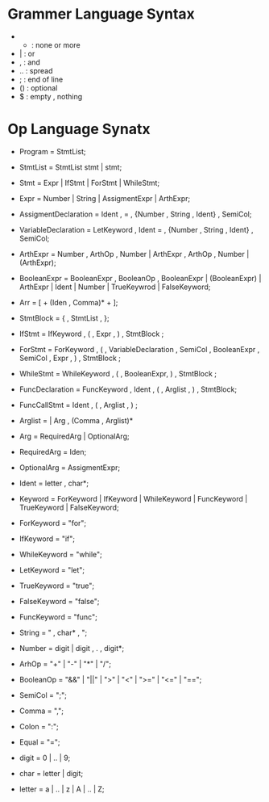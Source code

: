 # Grammer Language Syntax
- * : none or more
- | : or
- , : and
- .. : spread
- ; : end of line
- () : optional
- $  : empty , nothing

# Op Language Synatx 
- Program = StmtList;
- StmtList = StmtList stmt | stmt;
- Stmt = Expr 
        | IfStmt 
        | ForStmt
        | WhileStmt;
- Expr =  Number 
        | String
        | AssigmentExpr
        | ArthExpr;


- AssigmentDeclaration = Ident , = , {Number , String , Ident} , SemiCol; 
- VariableDeclaration = LetKeyword , Ident = , {Number , String , Ident} , SemiCol; 
- ArthExpr =  Number , ArthOp , Number 
            | ArthExpr  , ArthOp , Number
            | (ArthExpr);

- BooleanExpr =   BooleanExpr  , BooleanOp , BooleanExpr
                | (BooleanExpr)
                | ArthExpr
                | Ident
                | Number
                | TrueKeywrod 
                | FalseKeyword; 

- Arr = [ + (Iden , Comma)*  + ];



- StmtBlock = { , StmtList , };
- IfStmt = IfKeyword , ( , Expr , ) , StmtBlock ;
- ForStmt = ForKeyword , ( , VariableDeclaration , SemiCol , BooleanExpr , SemiCol , Expr  , ) , StmtBlock ;
- WhileStmt = WhileKeyword , ( , BooleanExpr, ) , StmtBlock ; 
- FuncDeclaration = FuncKeyword , Ident , (  , Arglist , ) , StmtBlock;
- FuncCallStmt = Ident , ( , Arglist , ) ;  

- Arglist = | Arg , (Comma , Arglist)*
- Arg =   RequiredArg
        | OptionalArg;
- RequiredArg = Iden; 
- OptionalArg = AssigmentExpr; 



- Ident = letter , char*;
- Keyword = ForKeyword | IfKeyword | WhileKeyword | FuncKeyword | TrueKeyword | FalseKeyword;
- ForKeyword = "for";
- IfKeyword = "if";
- WhileKeyword = "while";
- LetKeyword = "let";
- TrueKeyword = "true";
- FalseKeyword = "false";
- FuncKeyword = "func";

- String = " , char* , "; 
- Number = digit | digit  , . , digit*;
- ArhOp = "+" | "-" | "*" | "/";
- BooleanOp = "&&" | "||" | ">" | "<" | ">=" | "<=" | "==";
- SemiCol = ";";
- Comma = ",";
- Colon = ":";
- Equal = "=";
- digit = 0 | .. | 9;
- char = letter | digit;
- letter = a | .. | z | A | .. | Z;



